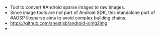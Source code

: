 - Tool to convert #Android sparse images to raw images.
- Since image tools are not part of Android SDK, this standalone port of #AOSP libsparse aims to avoid complex building chains.
- https://github.com/anestisb/android-simg2img
-